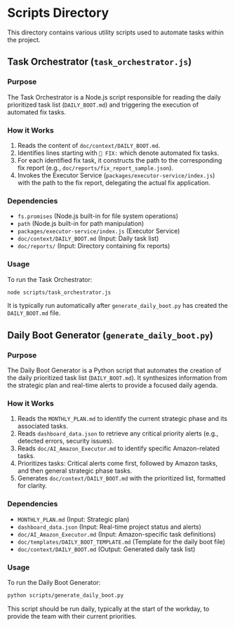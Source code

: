# Scripts Directory

This directory contains various utility scripts used to automate tasks within the project.

## Task Orchestrator (`task_orchestrator.js`)

### Purpose

The Task Orchestrator is a Node.js script responsible for reading the daily prioritized task list (`DAILY_BOOT.md`) and triggering the execution of automated fix tasks.

### How it Works

1.  Reads the content of `doc/context/DAILY_BOOT.md`.
2.  Identifies lines starting with `🚨 FIX:` which denote automated fix tasks.
3.  For each identified fix task, it constructs the path to the corresponding fix report (e.g., `doc/reports/fix_report_sample.json`).
4.  Invokes the Executor Service (`packages/executor-service/index.js`) with the path to the fix report, delegating the actual fix application.

### Dependencies

*   `fs.promises` (Node.js built-in for file system operations)
*   `path` (Node.js built-in for path manipulation)
*   `packages/executor-service/index.js` (Executor Service)
*   `doc/context/DAILY_BOOT.md` (Input: Daily task list)
*   `doc/reports/` (Input: Directory containing fix reports)

### Usage

To run the Task Orchestrator:

```bash
node scripts/task_orchestrator.js
```

It is typically run automatically after `generate_daily_boot.py` has created the `DAILY_BOOT.md` file.

## Daily Boot Generator (`generate_daily_boot.py`)

### Purpose

The Daily Boot Generator is a Python script that automates the creation of the daily prioritized task list (`DAILY_BOOT.md`). It synthesizes information from the strategic plan and real-time alerts to provide a focused daily agenda.

### How it Works

1.  Reads the `MONTHLY_PLAN.md` to identify the current strategic phase and its associated tasks.
2.  Reads `dashboard_data.json` to retrieve any critical priority alerts (e.g., detected errors, security issues).
3.  Reads `doc/AI_Amazon_Executor.md` to identify specific Amazon-related tasks.
4.  Prioritizes tasks: Critical alerts come first, followed by Amazon tasks, and then general strategic phase tasks.
5.  Generates `doc/context/DAILY_BOOT.md` with the prioritized list, formatted for clarity.

### Dependencies

*   `MONTHLY_PLAN.md` (Input: Strategic plan)
*   `dashboard_data.json` (Input: Real-time project status and alerts)
*   `doc/AI_Amazon_Executor.md` (Input: Amazon-specific task definitions)
*   `doc/templates/DAILY_BOOT_TEMPLATE.md` (Template for the daily boot file)
*   `doc/context/DAILY_BOOT.md` (Output: Generated daily task list)

### Usage

To run the Daily Boot Generator:

```bash
python scripts/generate_daily_boot.py
```

This script should be run daily, typically at the start of the workday, to provide the team with their current priorities.